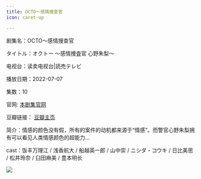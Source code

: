 ```yaml
---
title: OCTO～感情搜查官
icon: caret-up

---
```


剧集名：OCTO～感情搜查官

タイトル：オクトー ～感情捜査官 心野朱梨～

电视台：读卖电视台|読売テレビ

播放日期：2022-07-07

集数：10

官网: [本剧集官网](https://www.ytv.co.jp/8octo/)

豆瓣链接： [豆瓣主页](https://movie.douban.com/subject/35925048/)


简介：情感的颜色没有假，所有的案件的动机都来源于“情感”。而警官心野朱梨拥有可以看见人类情感颜色的超能力…

cast：饭丰万理江 / 浅香航大 / 船越英一郎 / 山中崇 / ニシダ・コウキ / 日比美思 / 松井玲奈 / 臼田麻美 / 豊本明长

![](https://listpic.tsgsanjiao.com/2022/2022octo.jpg)